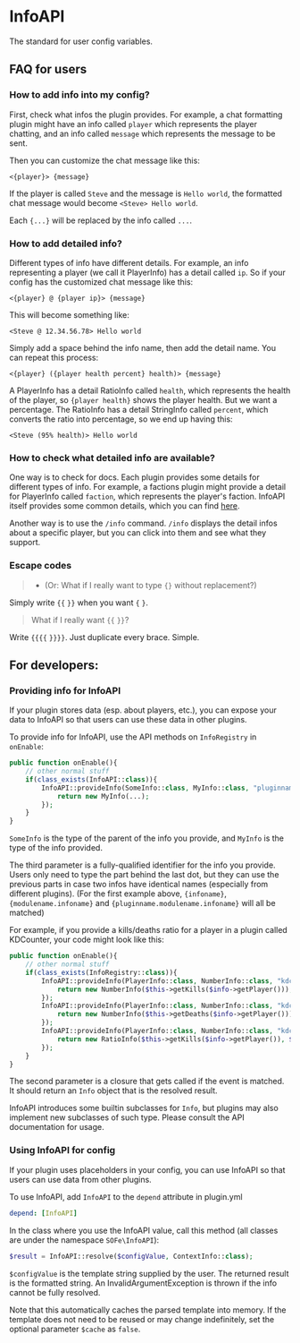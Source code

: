 # InfoAPI
The standard for user config variables.

## FAQ for users
### How to add info into my config?
First, check what infos the plugin provides. For example, a chat formatting plugin might have an info called `player` which represents the player chatting, and an info called `message` which represents the message to be sent.

Then you can customize the chat message like this:
```
<{player}> {message}
```

If the player is called `Steve` and the message is `Hello world`, the formatted chat message would become `<Steve> Hello world`.

Each `{...}` will be replaced by the info called `...`.

### How to add detailed info?
Different types of info have different details. For example, an info representing a player (we call it PlayerInfo) has a detail called `ip`. So if your config has the customized chat message like this:
```
<{player} @ {player ip}> {message}
```

This will become something like:
```
<Steve @ 12.34.56.78> Hello world
```

Simply add a space behind the info name, then add the detail name. You can repeat this process:

```
<{player} ({player health percent} health)> {message}
```

A PlayerInfo has a detail RatioInfo called `health`, which represents the health of the player, so `{player health}` shows the player health. But we want a percentage. The RatioInfo has a detail StringInfo called `percent`, which converts the ratio into percentage, so we end up having this:

```
<Steve (95% health)> Hello world
```

### How to check what detailed info are available?
One way is to check for docs. Each plugin provides some details for different types of info. For example, a factions plugin might provide a detail for PlayerInfo called `faction`, which represents the player's faction. InfoAPI itself provides some common details, which you can find [here](builtin-info.md).

Another way is to use the `/info` command. `/info` displays the detail infos about a specific player, but you can click into them and see what they support.

### Escape codes
> - (Or: What if I really want to type `{}` without replacement?)

Simply write `{{` `}}` when you want `{` `}`.

> What if I really want `{{` `}}`?

Write `{{{{` `}}}}`. Just duplicate every brace. Simple.

## For developers:
### Providing info for InfoAPI
If your plugin stores data (esp. about players, etc.), you can expose your data to InfoAPI so that users can use these data in other plugins.

To provide info for InfoAPI, use the API methods on `InfoRegistry` in `onEnable`:
```php
public function onEnable(){
	// other normal stuff
	if(class_exists(InfoAPI::class)){
		InfoAPI::provideInfo(SomeInfo::class, MyInfo::class, "pluginname.infoname", function(SomeInfo $info){
			return new MyInfo(...);
		});
	}
}
```

`SomeInfo` is the type of the parent of the info you provide, and `MyInfo` is the type of the info provided.

The third parameter is a fully-qualified identifier for the info you provide. Users only need to type the part behind the last dot, but they can use the previous parts in case two infos have identical names (especially from different plugins). (For the first example above, `{infoname}`, `{modulename.infoname}` and `{pluginname.modulename.infoname}` will all be matched)

For example, if you provide a kills/deaths ratio for a player in a plugin called KDCounter, your code might look like this:

```php
public function onEnable(){
	// other normal stuff
	if(class_exists(InfoRegistry::class)){
		InfoAPI::provideInfo(PlayerInfo::class, NumberInfo::class, "kdcounter.kills", function(PlayerInfo $info){
			return new NumberInfo($this->getKills($info->getPlayer()));
		});
		InfoAPI::provideInfo(PlayerInfo::class, NumberInfo::class, "kdcounter.deaths", function(PlayerInfo $info){
			return new NumberInfo($this->getDeaths($info->getPlayer()));
		});
		InfoAPI::provideInfo(PlayerInfo::class, NumberInfo::class, "kdcounter.kd", function(PlayerInfo $info){
			return new RatioInfo($this->getKills($info->getPlayer()), $this->getDeaths($info->getPlayer()));
		});
	}
}
```

The second parameter is a closure that gets called if the event is matched. It should return an `Info` object that is the resolved result.

InfoAPI introduces some builtin subclasses for `Info`, but plugins may also implement new subclasses of such type. Please consult the API documentation for usage.

### Using InfoAPI for config
If your plugin uses placeholders in your config, you can use InfoAPI so that users can use data from other plugins.

To use InfoAPI, add `InfoAPI` to the `depend` attribute in plugin.yml

```yaml
depend: [InfoAPI]
```

In the class where you use the InfoAPI value, call this method (all classes are under the namespace `SOFe\InfoAPI`):
```php
$result = InfoAPI::resolve($configValue, ContextInfo::class);
```

`$configValue` is the template string supplied by the user. The returned result is the formatted string. An InvalidArgumentException is thrown if the info cannot be fully resolved.

Note that this automatically caches the parsed template into memory.
If the template does not need to be reused or may change indefinitely,
set the optional parameter `$cache` as `false`.
